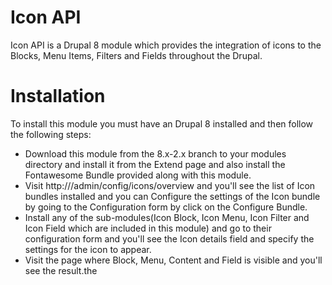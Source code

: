 
# Icon API
Icon API is a Drupal 8 module which provides the integration of icons to the Blocks, Menu Items, Filters and Fields throughout the Drupal.

# Installation
To install this module you must have an Drupal 8 installed and then follow the following steps:
* Download this module from the 8.x-2.x branch to your modules directory and install it from the Extend page and also install the Fontawesome Bundle provided along with this module.
* Visit http:///admin/config/icons/overview and you'll see the list of Icon bundles installed and you can Configure the settings of the Icon bundle by going to the Configuration form by click on the Configure Bundle.
* Install any of the sub-modules(Icon Block, Icon Menu, Icon Filter and Icon Field which are included in this module) and go to their configuration form and you'll see the Icon details field and specify the settings for the icon to appear.
* Visit the page where  Block, Menu, Content and Field is visible and you'll see the result.the
